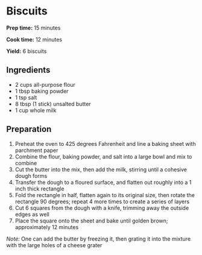 # Biscuits

**Prep time:** 15 minutes

**Cook time:** 12 minutes

**Yield:** 6 biscuits

## Ingredients

- 2 cups all-purpose flour
- 1 tbsp baking powder
- 1 tsp salt
- 8 tbsp (1 stick) unsalted butter
- 1 cup whole milk

## Preparation

1. Preheat the oven to 425 degrees Fahrenheit and line a baking sheet with parchment paper
2. Combine the flour, baking powder, and salt into a large bowl and mix to combine
3. Cut the butter into the mix, then add the milk, stirring until a cohesive dough forms
4. Transfer the dough to a floured surface, and flatten out roughly into a 1 inch thick rectangle
5. Fold the rectangle in half, flatten again to its original size, then rotate the rectangle 90 degrees; repeat 4 more times to create a series of layers
6. Cut 6 squares from the dough with a knife, trimming away the outside edges as well
7. Place the square onto the sheet and bake until golden brown; approximately 12 minutes

_Note:_ One can add the butter by freezing it, then grating it into the mixture with the large holes of a cheese grater
